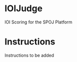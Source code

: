 IOIJudge
========

IOI Scoring for the SPOJ Platform


Instructions
===============

Instructions to be added

